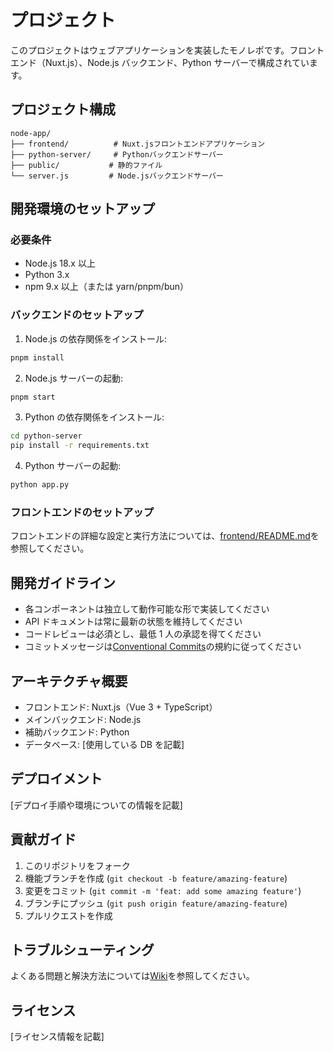 # プロジェクト

このプロジェクトはウェブアプリケーションを実装したモノレポです。フロントエンド（Nuxt.js）、Node.js バックエンド、Python サーバーで構成されています。

## プロジェクト構成

```
node-app/
├── frontend/          # Nuxt.jsフロントエンドアプリケーション
├── python-server/     # Pythonバックエンドサーバー
├── public/           # 静的ファイル
└── server.js         # Node.jsバックエンドサーバー
```

## 開発環境のセットアップ

### 必要条件

- Node.js 18.x 以上
- Python 3.x
- npm 9.x 以上（または yarn/pnpm/bun）

### バックエンドのセットアップ

1. Node.js の依存関係をインストール:

```bash
pnpm install
```

2. Node.js サーバーの起動:

```bash
pnpm start
```

3. Python の依存関係をインストール:

```bash
cd python-server
pip install -r requirements.txt
```

4. Python サーバーの起動:

```bash
python app.py
```

### フロントエンドのセットアップ

フロントエンドの詳細な設定と実行方法については、[frontend/README.md](./frontend/README.md)を参照してください。

## 開発ガイドライン

- 各コンポーネントは独立して動作可能な形で実装してください
- API ドキュメントは常に最新の状態を維持してください
- コードレビューは必須とし、最低 1 人の承認を得てください
- コミットメッセージは[Conventional Commits](https://www.conventionalcommits.org/)の規約に従ってください

## アーキテクチャ概要

- フロントエンド: Nuxt.js（Vue 3 + TypeScript）
- メインバックエンド: Node.js
- 補助バックエンド: Python
- データベース: [使用している DB を記載]

## デプロイメント

[デプロイ手順や環境についての情報を記載]

## 貢献ガイド

1. このリポジトリをフォーク
2. 機能ブランチを作成 (`git checkout -b feature/amazing-feature`)
3. 変更をコミット (`git commit -m 'feat: add some amazing feature'`)
4. ブランチにプッシュ (`git push origin feature/amazing-feature`)
5. プルリクエストを作成

## トラブルシューティング

よくある問題と解決方法については[Wiki](リンク)を参照してください。

## ライセンス

[ライセンス情報を記載]
